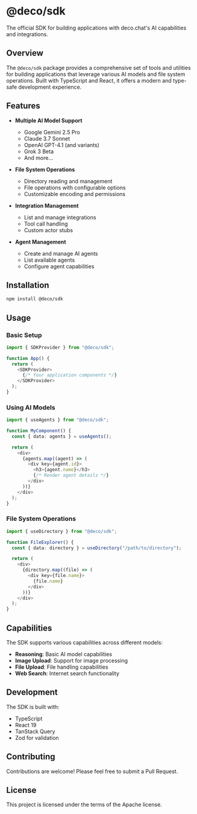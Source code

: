 # @deco/sdk

The official SDK for building applications with deco.chat's AI capabilities and
integrations.

## Overview

The `@deco/sdk` package provides a comprehensive set of tools and utilities for
building applications that leverage various AI models and file system
operations. Built with TypeScript and React, it offers a modern and type-safe
development experience.

## Features

- **Multiple AI Model Support**
  - Google Gemini 2.5 Pro
  - Claude 3.7 Sonnet
  - OpenAI GPT-4.1 (and variants)
  - Grok 3 Beta
  - And more...

- **File System Operations**
  - Directory reading and management
  - File operations with configurable options
  - Customizable encoding and permissions

- **Integration Management**
  - List and manage integrations
  - Tool call handling
  - Custom actor stubs

- **Agent Management**
  - Create and manage AI agents
  - List available agents
  - Configure agent capabilities

## Installation

```bash
npm install @deco/sdk
```

## Usage

### Basic Setup

```typescript
import { SDKProvider } from "@deco/sdk";

function App() {
  return (
    <SDKProvider>
      {/* Your application components */}
    </SDKProvider>
  );
}
```

### Using AI Models

```typescript
import { useAgents } from "@deco/sdk";

function MyComponent() {
  const { data: agents } = useAgents();

  return (
    <div>
      {agents.map((agent) => (
        <div key={agent.id}>
          <h3>{agent.name}</h3>
          {/* Render agent details */}
        </div>
      ))}
    </div>
  );
}
```

### File System Operations

```typescript
import { useDirectory } from "@deco/sdk";

function FileExplorer() {
  const { data: directory } = useDirectory("/path/to/directory");

  return (
    <div>
      {directory.map((file) => (
        <div key={file.name}>
          {file.name}
        </div>
      ))}
    </div>
  );
}
```

## Capabilities

The SDK supports various capabilities across different models:

- **Reasoning**: Basic AI model capabilities
- **Image Upload**: Support for image processing
- **File Upload**: File handling capabilities
- **Web Search**: Internet search functionality

## Development

The SDK is built with:

- TypeScript
- React 19
- TanStack Query
- Zod for validation

## Contributing

Contributions are welcome! Please feel free to submit a Pull Request.

## License

This project is licensed under the terms of the Apache license.
